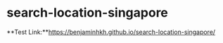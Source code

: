 # search-location-singapore

**Test Link:**https://benjaminhkh.github.io/search-location-singapore/
